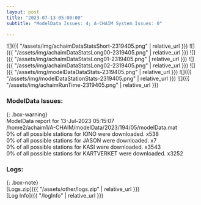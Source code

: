 ```yaml
---
layout: post
title: "2023-07-13 05:00:00"
subtitle: "ModelData Issues: 4; A-CHAIM System Issues: 0"

---
```


![]({{ "/assets/img/achaimDataStatsShort-2319405.png" | relative_url }})
![]({{ "/assets/img/achaimDataStatsLong00-2319405.png" | relative_url }})
![]({{ "/assets/img/achaimDataStatsLong01-2319405.png" | relative_url }})
![]({{ "/assets/img/achaimDataStatsLong02-2319405.png" | relative_url }})
![]({{ "/assets/img/modelDataDataStats-2319405.png" | relative_url }})
![]({{ "/assets/img/modelDataStationStats-2319405.png" | relative_url }})
![]({{ "/assets/img/achaimRunTime-2319405.png" | relative_url }})


### ModelData Issues:  
  
{: .box-warning}  
 ModelData report for 13-Jul-2023 05:15:07   
 /home2/achaim1/A-CHAIM/modelData/2023/194/05/modelData.mat   
 0% of all possible stations for IONO were downloaded. x538   
 0% of all possible stations for JASON were downloaded. x7   
 0% of all possible stations for KASI were downloaded. x3543   
 0% of all possible stations for KARTVERKET were downloaded. x3252   
  


### Logs:  
  
{: .box-note}  
[Logs.zip]({{ "/assets/other/logs.zip" | relative_url }})  
[Log Info]({{ "/logInfo" | relative_url }})  
